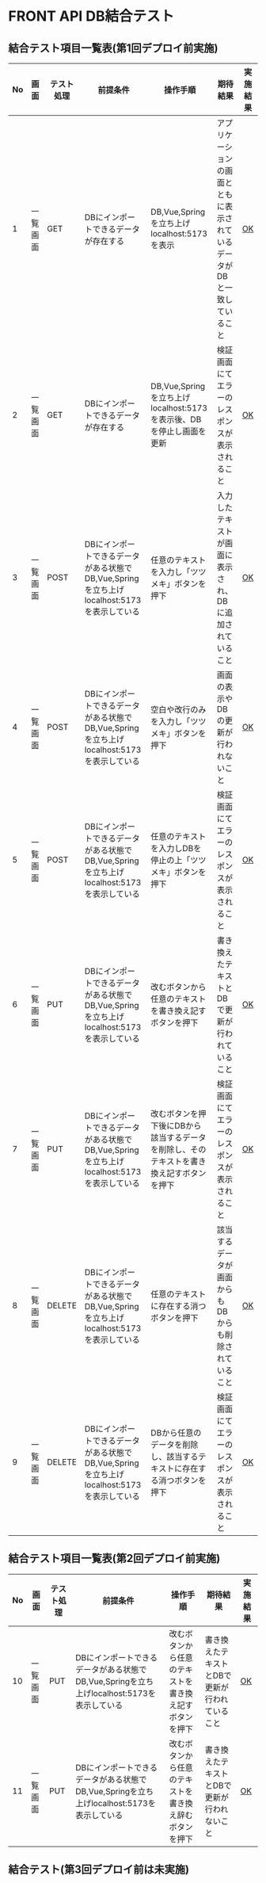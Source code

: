 # FRONT API DB結合テスト
## 結合テスト項目一覧表(第1回デプロイ前実施)
| No   | 画面 | テスト処理 | 前提条件 | 操作手順 | 期待結果 | 実施結果 |
| --- | ----------- | ------- | ------- | ------- | ------- | ------- |
| 1 | 一覧画面 | GET | DBにインポートできるデータが存在する | DB,Vue,Springを立ち上げlocalhost:5173を表示 | アプリケーションの画面とともに表示されているデータがDBと一致していること |[OK](./tests/no1.md)|
| 2 | 一覧画面 | GET | DBにインポートできるデータが存在する | DB,Vue,Springを立ち上げlocalhost:5173を表示後、DBを停止し画面を更新 | 検証画面にてエラーのレスポンスが表示されること |[OK](./tests/no2.md)|
| 3 | 一覧画面 | POST | DBにインポートできるデータがある状態でDB,Vue,Springを立ち上げlocalhost:5173を表示している | 任意のテキストを入力し「ツツメキ」ボタンを押下 | 入力したテキストが画面に表示され、DBに追加されていること |[OK](./tests/no3.md)|
| 4 | 一覧画面 | POST | DBにインポートできるデータがある状態でDB,Vue,Springを立ち上げlocalhost:5173を表示している | 空白や改行のみを入力し「ツツメキ」ボタンを押下 | 画面の表示やDBの更新が行われないこと |[OK](./tests/no4.md)|
| 5 | 一覧画面 | POST | DBにインポートできるデータがある状態でDB,Vue,Springを立ち上げlocalhost:5173を表示している | 任意のテキストを入力しDBを停止の上「ツツメキ」ボタンを押下 | 検証画面にてエラーのレスポンスが表示されること |[OK](./tests/no5.md)|
| 6 | 一覧画面 | PUT | DBにインポートできるデータがある状態でDB,Vue,Springを立ち上げlocalhost:5173を表示している | 改むボタンから任意のテキストを書き換え記すボタンを押下 | 書き換えたテキストとDBで更新が行われていること |[OK](./tests/no6.md)|
| 7 | 一覧画面 | PUT | DBにインポートできるデータがある状態でDB,Vue,Springを立ち上げlocalhost:5173を表示している | 改むボタンを押下後にDBから該当するデータを削除し、そのテキストを書き換え記すボタンを押下 | 検証画面にてエラーのレスポンスが表示されること |[OK](./tests/no7.md)|
| 8 | 一覧画面 | DELETE | DBにインポートできるデータがある状態でDB,Vue,Springを立ち上げlocalhost:5173を表示している | 任意のテキストに存在する消つボタンを押下 | 該当するデータが画面からもDBからも削除されていること |[OK](./tests/no8.md)|
| 9 | 一覧画面 | DELETE | DBにインポートできるデータがある状態でDB,Vue,Springを立ち上げlocalhost:5173を表示している | DBから任意のデータを削除し、該当するテキストに存在する消つボタンを押下 | 検証画面にてエラーのレスポンスが表示されること |[OK](./tests/no9.md)|

## 結合テスト項目一覧表(第2回デプロイ前実施)
| No   | 画面 | テスト処理 | 前提条件 | 操作手順 | 期待結果 | 実施結果 |
| --- | ----------- | ------- | ------- | ------- | ------- | ------- |
| 10 | 一覧画面 | PUT | DBにインポートできるデータがある状態でDB,Vue,Springを立ち上げlocalhost:5173を表示している | 改むボタンから任意のテキストを書き換え記すボタンを押下 | 書き換えたテキストとDBで更新が行われていること |[OK](./tests/no10.md)|
| 11 | 一覧画面 | PUT | DBにインポートできるデータがある状態でDB,Vue,Springを立ち上げlocalhost:5173を表示している | 改むボタンから任意のテキストを書き換え辞むボタンを押下 | 書き換えたテキストとDBで更新が行われないこと |[OK](./tests/no11.md)|

## 結合テスト(第3回デプロイ前は未実施)